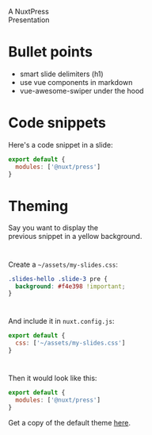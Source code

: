 A NuxtPress
<br>Presentation

# Bullet points

- smart slide delimiters (h1)
- use vue components in markdown
- vue-awesome-swiper under the hood

# Code snippets

Here's a code snippet in a slide:

```js
export default {
  modules: ['@nuxt/press']
}
```

# Theming

Say you want to display the<br>
previous snippet in a yellow background.

#

Create a `~/assets/my-slides.css`:

```css
.slides-hello .slide-3 pre {
  background: #f4e398 !important;
}
```

#

And include it in `nuxt.config.js`:

```js
export default {
  css: ['~/assets/my-slides.css']
}
```

#

Then it would look like this:

```js
export default {
  modules: ['@nuxt/press']
}
```

Get a copy of the default theme [here].

[here]: https://foobar.com
